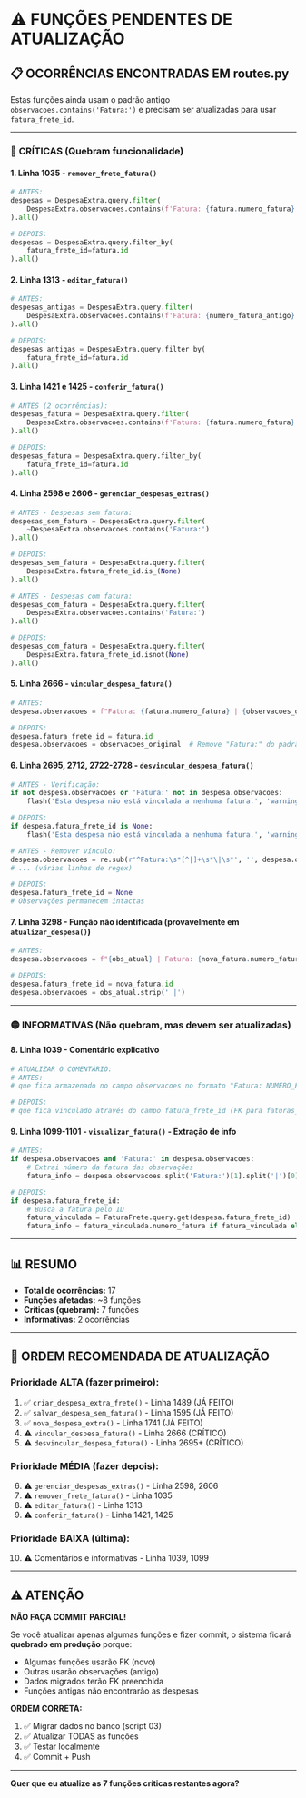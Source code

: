 # ⚠️ FUNÇÕES PENDENTES DE ATUALIZAÇÃO

## 📋 OCORRÊNCIAS ENCONTRADAS EM routes.py

Estas funções ainda usam o padrão antigo `observacoes.contains('Fatura:')` e precisam ser atualizadas para usar `fatura_frete_id`.

---

### 🔴 **CRÍTICAS (Quebram funcionalidade)**

#### 1. **Linha 1035** - `remover_frete_fatura()`
```python
# ANTES:
despesas = DespesaExtra.query.filter(
    DespesaExtra.observacoes.contains(f'Fatura: {fatura.numero_fatura}')
).all()

# DEPOIS:
despesas = DespesaExtra.query.filter_by(
    fatura_frete_id=fatura.id
).all()
```

#### 2. **Linha 1313** - `editar_fatura()`
```python
# ANTES:
despesas_antigas = DespesaExtra.query.filter(
    DespesaExtra.observacoes.contains(f'Fatura: {numero_fatura_antigo}')
).all()

# DEPOIS:
despesas_antigas = DespesaExtra.query.filter_by(
    fatura_frete_id=fatura.id
).all()
```

#### 3. **Linha 1421 e 1425** - `conferir_fatura()`
```python
# ANTES (2 ocorrências):
despesas_fatura = DespesaExtra.query.filter(
    DespesaExtra.observacoes.contains(f'Fatura: {fatura.numero_fatura}')
).all()

# DEPOIS:
despesas_fatura = DespesaExtra.query.filter_by(
    fatura_frete_id=fatura.id
).all()
```

#### 4. **Linha 2598 e 2606** - `gerenciar_despesas_extras()`
```python
# ANTES - Despesas sem fatura:
despesas_sem_fatura = DespesaExtra.query.filter(
    ~DespesaExtra.observacoes.contains('Fatura:')
).all()

# DEPOIS:
despesas_sem_fatura = DespesaExtra.query.filter(
    DespesaExtra.fatura_frete_id.is_(None)
).all()

# ANTES - Despesas com fatura:
despesas_com_fatura = DespesaExtra.query.filter(
    DespesaExtra.observacoes.contains('Fatura:')
).all()

# DEPOIS:
despesas_com_fatura = DespesaExtra.query.filter(
    DespesaExtra.fatura_frete_id.isnot(None)
).all()
```

#### 5. **Linha 2666** - `vincular_despesa_fatura()`
```python
# ANTES:
despesa.observacoes = f"Fatura: {fatura.numero_fatura} | {observacoes_original}"

# DEPOIS:
despesa.fatura_frete_id = fatura.id
despesa.observacoes = observacoes_original  # Remove "Fatura:" do padrão
```

#### 6. **Linha 2695, 2712, 2722-2728** - `desvincular_despesa_fatura()`
```python
# ANTES - Verificação:
if not despesa.observacoes or 'Fatura:' not in despesa.observacoes:
    flash('Esta despesa não está vinculada a nenhuma fatura.', 'warning')

# DEPOIS:
if despesa.fatura_frete_id is None:
    flash('Esta despesa não está vinculada a nenhuma fatura.', 'warning')

# ANTES - Remover vínculo:
despesa.observacoes = re.sub(r'^Fatura:\s*[^|]+\s*\|\s*', '', despesa.observacoes)
# ... (várias linhas de regex)

# DEPOIS:
despesa.fatura_frete_id = None
# Observações permanecem intactas
```

#### 7. **Linha 3298** - Função não identificada (provavelmente em `atualizar_despesa()`)
```python
# ANTES:
despesa.observacoes = f"{obs_atual} | Fatura: {nova_fatura.numero_fatura}".strip(' |')

# DEPOIS:
despesa.fatura_frete_id = nova_fatura.id
despesa.observacoes = obs_atual.strip(' |')
```

---

### 🟡 **INFORMATIVAS (Não quebram, mas devem ser atualizadas)**

#### 8. **Linha 1039** - Comentário explicativo
```python
# ATUALIZAR O COMENTÁRIO:
# ANTES:
# que fica armazenado no campo observacoes no formato "Fatura: NUMERO_FATURA | outras_obs"

# DEPOIS:
# que fica vinculado através do campo fatura_frete_id (FK para faturas_frete.id)
```

#### 9. **Linha 1099-1101** - `visualizar_fatura()` - Extração de info
```python
# ANTES:
if despesa.observacoes and 'Fatura:' in despesa.observacoes:
    # Extrai número da fatura das observações
    fatura_info = despesa.observacoes.split('Fatura:')[1].split('|')[0].strip()

# DEPOIS:
if despesa.fatura_frete_id:
    # Busca a fatura pelo ID
    fatura_vinculada = FaturaFrete.query.get(despesa.fatura_frete_id)
    fatura_info = fatura_vinculada.numero_fatura if fatura_vinculada else 'N/A'
```

---

## 📊 RESUMO

- **Total de ocorrências:** 17
- **Funções afetadas:** ~8 funções
- **Críticas (quebram):** 7 funções
- **Informativas:** 2 ocorrências

---

## 🚀 ORDEM RECOMENDADA DE ATUALIZAÇÃO

### **Prioridade ALTA (fazer primeiro):**
1. ✅ `criar_despesa_extra_frete()` - Linha 1489 (JÁ FEITO)
2. ✅ `salvar_despesa_sem_fatura()` - Linha 1595 (JÁ FEITO)
3. ✅ `nova_despesa_extra()` - Linha 1741 (JÁ FEITO)
4. ⚠️ `vincular_despesa_fatura()` - Linha 2666 (CRÍTICO)
5. ⚠️ `desvincular_despesa_fatura()` - Linha 2695+ (CRÍTICO)

### **Prioridade MÉDIA (fazer depois):**
6. ⚠️ `gerenciar_despesas_extras()` - Linha 2598, 2606
7. ⚠️ `remover_frete_fatura()` - Linha 1035
8. ⚠️ `editar_fatura()` - Linha 1313
9. ⚠️ `conferir_fatura()` - Linha 1421, 1425

### **Prioridade BAIXA (última):**
10. ⚠️ Comentários e informativas - Linha 1039, 1099

---

## ⚠️ ATENÇÃO

**NÃO FAÇA COMMIT PARCIAL!**

Se você atualizar apenas algumas funções e fizer commit, o sistema ficará **quebrado em produção** porque:
- Algumas funções usarão FK (novo)
- Outras usarão observações (antigo)
- Dados migrados terão FK preenchida
- Funções antigas não encontrarão as despesas

**ORDEM CORRETA:**
1. ✅ Migrar dados no banco (script 03)
2. ✅ Atualizar TODAS as funções
3. ✅ Testar localmente
4. ✅ Commit + Push

---

**Quer que eu atualize as 7 funções críticas restantes agora?**
